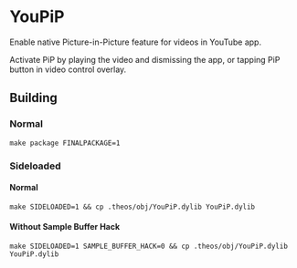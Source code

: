 # YouPiP

Enable native Picture-in-Picture feature for videos in YouTube app.

Activate PiP by playing the video and dismissing the app, or tapping PiP button in video control overlay.

## Building

### Normal

```
make package FINALPACKAGE=1
```

### Sideloaded

#### Normal

```
make SIDELOADED=1 && cp .theos/obj/YouPiP.dylib YouPiP.dylib
```

#### Without Sample Buffer Hack
```
make SIDELOADED=1 SAMPLE_BUFFER_HACK=0 && cp .theos/obj/YouPiP.dylib YouPiP.dylib
```